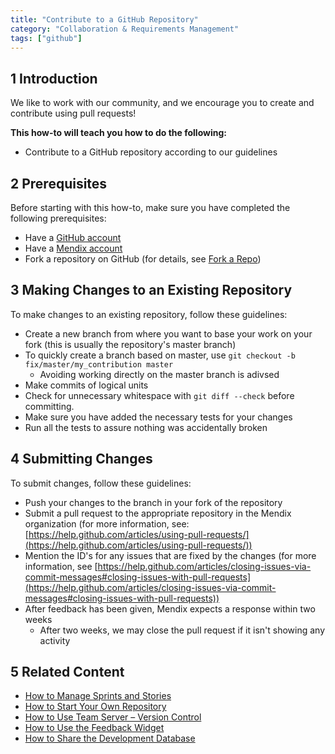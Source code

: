 ```yaml
---
title: "Contribute to a GitHub Repository"
category: "Collaboration & Requirements Management"
tags: ["github"]
---
```

## 1 Introduction

We like to work with our community, and we encourage you to create and contribute using pull requests!

**This how-to will teach you how to do the following:**

* Contribute to a GitHub repository according to our guidelines

## 2 Prerequisites

Before starting with this how-to, make sure you have completed the following prerequisites:

* Have a [GitHub account](https://github.com/join)
* Have a [Mendix account](https://home.mendix.com/)
* Fork a repository on GitHub (for details, see [Fork a Repo](https://help.github.com/articles/fork-a-repo/))

## 3 Making Changes to an Existing Repository

To make changes to an existing repository, follow these guidelines:

* Create a new branch from where you want to base your work on your fork (this is usually the repository's master branch)
* To quickly create a branch based on master, use `git checkout -b fix/master/my_contribution master`
    * Avoiding working directly on the master branch is adivsed
* Make commits of logical units
* Check for unnecessary whitespace with `git diff --check` before committing.
* Make sure you have added the necessary tests for your changes
* Run all the tests to assure nothing was accidentally broken

## 4 Submitting Changes

To submit changes, follow these guidelines:

* Push your changes to the branch in your fork of the repository
* Submit a pull request to the appropriate repository in the Mendix organization (for more information, see: [https://help.github.com/articles/using-pull-requests/](https://help.github.com/articles/using-pull-requests/))
* Mention the ID's for any issues that are fixed by the changes (for more information, see [https://help.github.com/articles/closing-issues-via-commit-messages#closing-issues-with-pull-requests](https://help.github.com/articles/closing-issues-via-commit-messages#closing-issues-with-pull-requests))
* After feedback has been given, Mendix expects a response within two weeks
    * After two weeks, we may close the pull request if it isn't showing any activity

## 5 Related Content

* [How to Manage Sprints and Stories](/developerportal/howto/managing-your-application-requirements-with-mendix)
* [How to Start Your Own Repository](starting-your-own-repository)
* [How to Use Team Server – Version Control](using-team-server-_-version-control)
* [How to Use the Feedback Widget](/developerportal/howto/use-feedback-widget)
* [How to Share the Development Database](sharing-the-development-database)

